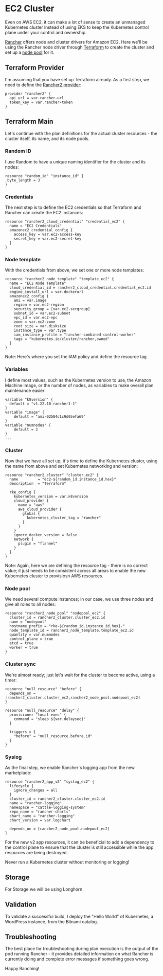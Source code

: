 # EC2 Cluster

Even on AWS EC2, it can make a lot of sense to create an unmanaged Kubernetes cluster instead of using EKS to keep the Kubernetes control plane under your control and ownership.

[Rancher](https://rancher.com/) offers node and cluster drivers for Amazon EC2. Here we'll be using the Rancher node driver through [Terraform](https://www.terraform.io/) to create the cluster and set up a [node pool](https://rancher.com/docs/rancher/v2.x/en/cluster-provisioning/rke-clusters/node-pools/) for it.

## Terraform Provider

I'm assuming that you have set up Terraform already. As a first step, we need to define the [Rancher2 provider](https://www.terraform.io/docs/providers/rancher2/index.html):

```
provider "rancher2" {
  api_url = var.rancher-url
  token_key = var.rancher-token
}
```

## Terraform Main

Let's continue with the plan definitions for the actual cluster resources - the cluster itself, its name, and its node pools.

### Random ID

I use Random to have a unique naming identifier for the cluster and its nodes:

```
resource "random_id" "instance_id" {
 byte_length = 3
}
```

### Credentials

The next step is to define the EC2 credentials so that Terraform and Rancher can create the EC2 instances:

```
resource "rancher2_cloud_credential" "credential_ec2" {
  name = "EC2 Credentials"
  amazonec2_credential_config {
    access_key = var.ec2-access-key
    secret_key = var.ec2-secret-key
  }
}
```

### Node template

With the credentials from above, we set one or more node templates:

```
resource "rancher2_node_template" "template_ec2" {
  name = "EC2 Node Template"
  cloud_credential_id = rancher2_cloud_credential.credential_ec2.id
  engine_install_url = var.dockerurl
  amazonec2_config {
    ami = var.image
    region = var.ec2-region
    security_group = [var.ec2-secgroup]
    subnet_id = var.ec2-subnet
    vpc_id = var.ec2-vpc
    zone = var.ec2-zone
    root_size = var.disksize
    instance_type = var.type
    iam_instance_profile = "rancher-combined-control-worker"
    tags = "kubernetes.io/cluster/rancher,owned"
  }
}
```

Note: Here's where you set the IAM policy and define the resource tag

### Variables

I define most values, such as the Kubernetes version to use, the Amazon Machine Image, or the number of nodes, as variables to make overall plan maintenance easier:

```
variable "k8version" {
  default = "v1.22.10-rancher1-1"
}
variable "image" {
    default = "ami-02584c1c9d05efa69"
}
variable "numnodes" {
    default = 3
}
...
```

### Cluster

Now that we have all set up, it's time to define the Kubernetes cluster, using the name from above and set Kubernetes networking and version:

```
resource "rancher2_cluster" "cluster_ec2" {
  name         = "ec2-${random_id.instance_id.hex}"
  description  = "Terraform"

  rke_config {
    kubernetes_version = var.k8version
    cloud_provider {
      name = "aws"
      aws_cloud_provider {
        global {
          kubernetes_cluster_tag = "rancher"
        }
      }
    }
    ignore_docker_version = false
    network {
      plugin = "flannel"
    }
  }
}
```

Note: Again, here we are defining the resource tag - there is no correct value; it just needs to be consistent across all areas to enable the new Kubernetes cluster to provisiosn AWS resources.

### Node pool

We need several compute instances; in our case, we use three nodes and give all roles to all nodes:

```
resource "rancher2_node_pool" "nodepool_ec2" {
  cluster_id = rancher2_cluster.cluster_ec2.id
  name = "nodepool"
  hostname_prefix = "rke-${random_id.instance_id.hex}-"
  node_template_id = rancher2_node_template.template_ec2.id
  quantity = var.numnodes
  control_plane = true
  etcd = true
  worker = true
}
```

### Cluster sync

We're almost ready; just let's wait for the cluster to become active, using a timer:

```
resource "null_resource" "before" {
  depends_on = [rancher2_cluster.cluster_ec2,rancher2_node_pool.nodepool_ec2]
}

resource "null_resource" "delay" {
  provisioner "local-exec" {
    command = "sleep ${var.delaysec}"
  }

  triggers = {
    "before" = "null_resource.before.id"
  }
}
```

### Syslog

As the final step, we enable Rancher's logging app from the new marketplace:

```
resource "rancher2_app_v2" "syslog_ec2" {
  lifecycle {
    ignore_changes = all
  }
  cluster_id = rancher2_cluster.cluster_ec2.id
  name = "rancher-logging"
  namespace = "cattle-logging-system"
  repo_name = "rancher-charts"
  chart_name = "rancher-logging"
  chart_version = var.logchart

  depends_on = [rancher2_node_pool.nodepool_ec2]
}
```

For the new v2 app resources, it can be beneficial to add a dependency to the control plane to ensure that the cluster is still accessible while the app resources are being destroyed.

Never run a Kubernetes cluster without monitoring or logging!

## Storage 

For Storage we will be using Longhorn.

## Validation

To validate a successful build, I deploy the "Hello World" of Kubernetes, a WordPress instance, from the Bitnami catalog.

## Troubleshooting

The best place for troubleshooting during plan execution is the output of the pod running Rancher - it provides detailed information on what Rancher is currently doing and complete error messages if something goes wrong.

Happy Ranching!

